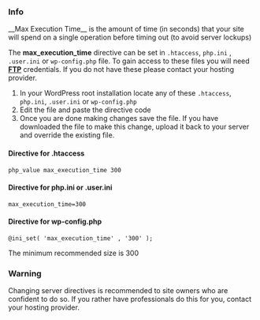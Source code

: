 <div class="thz-notification thz-notification-blue thz-align-left">
	<h3 class="thz-notification-title">Info</h3>
	<div markdown="1">__Max Execution Time__ is the amount of time (in seconds) that your site will spend on a single operation before timing out (to avoid server lockups)</div>
</div>

The __max_execution_time__ directive can be set in `.htaccess`, `php.ini` , `.user.ini` or `wp-config.php` file. To gain access to these files you will need __[FTP](http://en.wikipedia.org/wiki/File_Transfer_Protocol)__ credentials. If you do not have these please contact your hosting provider.

1. In your WordPress root installation locate any of these `.htaccess`, `php.ini`, `.user.ini` or `wp-config.php`
2. Edit the file and paste the directive code
3. Once you are done making changes save the file. If you have downloaded the file to make this change, upload it back to your server and override the existing file.

#### Directive for .htaccess
```
php_value max_execution_time 300
```
#### Directive for php.ini or .user.ini
```
max_execution_time=300
```
#### Directive for wp-config.php
```
@ini_set( 'max_execution_time' , '300' );
```
<div class="thz-notification thz-notification-blue thz-align-left">
	<div markdown="1">The minimum recommended size is 300</div>
</div>	
<div class="thz-notification thz-notification-yellow thz-align-left">
	<h3 class="thz-notification-title">Warning</h3>
	<div>Changing server directives is recommended to site owners who are confident to do so. If you rather have professionals do this for you, contact your hosting provider.
	</div>
</div>